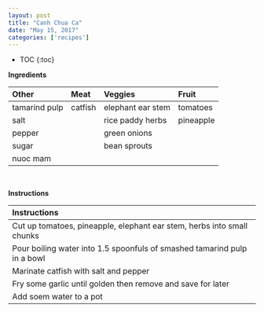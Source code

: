 ```yaml
---
layout: post
title: "Canh Chua Ca"
date: "May 15, 2017"
categories: ['recipes']
---
```


* TOC
{:toc}



**Ingredients**

<table class = "presenttab">
 <thead>
  <tr>
   <th style="text-align:left;"> Other </th>
   <th style="text-align:left;"> Meat </th>
   <th style="text-align:left;"> Veggies </th>
   <th style="text-align:left;"> Fruit </th>
  </tr>
 </thead>
<tbody>
  <tr>
   <td style="text-align:left;"> tamarind pulp </td>
   <td style="text-align:left;"> catfish </td>
   <td style="text-align:left;"> elephant ear stem </td>
   <td style="text-align:left;"> tomatoes </td>
  </tr>
  <tr>
   <td style="text-align:left;"> salt </td>
   <td style="text-align:left;">  </td>
   <td style="text-align:left;"> rice paddy herbs </td>
   <td style="text-align:left;"> pineapple </td>
  </tr>
  <tr>
   <td style="text-align:left;"> pepper </td>
   <td style="text-align:left;">  </td>
   <td style="text-align:left;"> green onions </td>
   <td style="text-align:left;">  </td>
  </tr>
  <tr>
   <td style="text-align:left;"> sugar </td>
   <td style="text-align:left;">  </td>
   <td style="text-align:left;"> bean sprouts </td>
   <td style="text-align:left;">  </td>
  </tr>
  <tr>
   <td style="text-align:left;"> nuoc mam </td>
   <td style="text-align:left;">  </td>
   <td style="text-align:left;">  </td>
   <td style="text-align:left;">  </td>
  </tr>
</tbody>
</table>

<br>

**Instructions**

<table class = "presenttabnoh">
 <thead>
  <tr>
   <th style="text-align:left;"> Instructions </th>
  </tr>
 </thead>
<tbody>
  <tr>
   <td style="text-align:left;"> Cut up tomatoes, pineapple, elephant ear stem, herbs into small chunks </td>
  </tr>
  <tr>
   <td style="text-align:left;"> Pour boiling water into 1.5 spoonfuls of smashed tamarind pulp in a bowl </td>
  </tr>
  <tr>
   <td style="text-align:left;"> Marinate catfish with salt and pepper </td>
  </tr>
  <tr>
   <td style="text-align:left;"> Fry some garlic until golden then remove and save for later </td>
  </tr>
  <tr>
   <td style="text-align:left;"> Add soem water to a pot </td>
  </tr>
</tbody>
</table>

